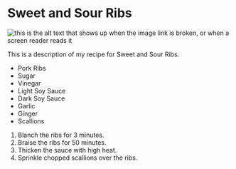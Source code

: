 # Sweet and Sour Ribs
![this is the alt text that shows up when the image link is broken, or when a screen reader reads it](https://p8.itc.cn/images01/20211016/605d958778c24f95a97a8b7e1b4bb138.jpeg)

This is a description of my recipe for Sweet and Sour Ribs.

- Pork Ribs
- Sugar
- Vinegar
- Light Soy Sauce
- Dark Soy Sauce
- Garlic 
- Ginger
- Scallions

1. Blanch the ribs for 3 minutes.
2. Braise the ribs for 50 minutes.
3. Thicken the sauce with high heat.
4. Sprinkle chopped scallions over the ribs.
